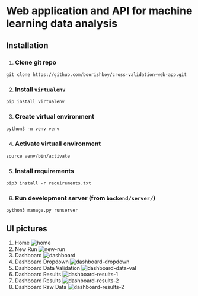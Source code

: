 # Web application and API for machine learning data analysis
## Installation
1. ### Clone git repo
```git clone https://github.com/boorishboy/cross-validation-web-app.git```

2. ### Install ```virtualenv```
```pip install virtualenv```

3. ### Create virtual environment
```python3 -m venv venv```

4. ### Activate virtuall environment
```source venv/bin/activate```

5. ### Install requirements
```pip3 install -r requirements.txt```

6. ### Run development server (from ```backend/server/```)
```python3 manage.py runserver```

## UI pictures
1. Home ![home](https://github.com/boorishboy/cross-validation-web-app/blob/main/pics/home.png)
2. New Run ![new-run](https://github.com/boorishboy/cross-validation-web-app/blob/main/pics/new%20run%20input.png)
3. Dashboard ![dashboard](https://github.com/boorishboy/cross-validation-web-app/blob/main/pics/dashboard%20initial.png)
4. Dashboard Dropdown ![dashboard-dropdown](https://github.com/boorishboy/cross-validation-web-app/blob/main/pics/dashboard%20dropdown.png)
5. Dashboard Data Validation ![dashboard-data-val](https://github.com/boorishboy/cross-validation-web-app/blob/main/pics/dashboard%20data%20validation.png)
6. Dashboard Results ![dashboard-results-1](https://github.com/boorishboy/cross-validation-web-app/blob/main/pics/dashboard%20results%201.png)
7. Dashboard Results ![dashboard-results-2](https://github.com/boorishboy/cross-validation-web-app/blob/main/pics/dashboard%20results%202.png)
8. Dashboard Raw Data ![dashboard-results-2](https://github.com/boorishboy/cross-validation-web-app/blob/main/pics/dashboard%20raw%20data.png)
